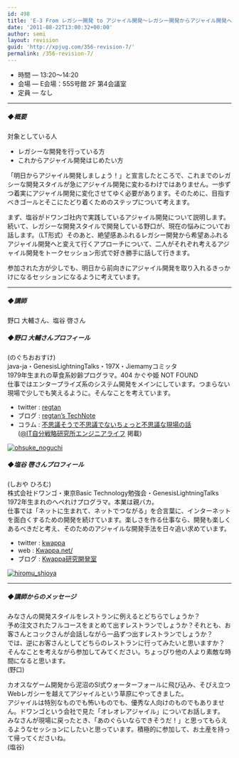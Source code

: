 ```yaml
---
id: 498
title: 'E-3 From レガシー開発 to アジャイル開発～レガシー開発からアジャイル開発へ～【講演】'
date: '2011-08-22T13:00:32+00:00'
author: semi
layout: revision
guid: 'http://xpjug.com/356-revision-7/'
permalink: /356-revision-7/
---
```


- 時間 — 13:20～14:20
- 会場 — E会場：55S号館 2F 第4会議室
- 定員 — なし

---

##### ◆概要

対象としている人

- レガシーな開発を行っている方
- これからアジャイル開発はじめたい方

「明日からアジャイル開発しましょう！」と宣言したところで、これまでのレガシーな開発スタイルが急にアジャイル開発に変わるわけではありません。一歩ずつ着実にアジャイル開発に変化させてゆく必要があります。そのために、目指すべきゴールとそこにたどり着くためのステップについて考えます。

まず、塩谷がドワンゴ社内で実践しているアジャイル開発について説明します。続いて、レガシーな開発スタイルで開発している野口が、現在の悩みについてお話します。（LT形式）そのあと、絶望感あふれるレガシー開発から希望あふれるアジャイル開発へと変えて行くアプローチについて、二人がそれぞれ考えるアジャイル開発をトークセッション形式で好き勝手に話して行きます。

参加された方が少しでも、明日から前向きにアジャイル開発を取り入れるきっかけになるセッションになるように考えています。

---

##### ◆講師

野口 大輔さん、塩谷 啓さん

##### ◆野口 大輔さんプロフィール

(のぐちおおすけ)  
java-ja・GenesisLightningTalks・197X・Jiemamyコミッタ  
1979年生まれの草食系妙齢プログラマ。404 かぐや姫 NOT FOUND  
仕事ではエンタープライズ系のシステム開発をメインにしています。つまらない現場で少しでも笑えるように。そんなことを考えています。

- twitter : [regtan](http://twitter.com/#!/regtan)
- ブログ : [regtan’s TechNote](http://d.hatena.ne.jp/celitan/)
- コラム : [不思議そうで不思議でないちょっと不思議な現場の話](http://el.jibun.atmarkit.co.jp/regtan/)  
    ([@IT自分戦略研究所エンジニアライフ](http://el.jibun.atmarkit.co.jp/index.html) 掲載)

[![](http://xpjug.com/wp-content/uploads/2011/08/ohsuke_noguchi-150x150.jpg "ohsuke_noguchi")](http://xpjug.com/wp-content/uploads/2011/08/ohsuke_noguchi.jpg)

##### ◆塩谷 啓さんプロフィール

(しおや ひろむ)  
株式会社ドワンゴ・東京Basic Technology勉強会・GenesisLightningTalks  
1972年生まれのへべれけプログラマ。本業は親バカ。  
仕事では「ネットに生まれて、ネットでつながる」を合言葉に、インターネットを面白くするための開発を続けています。楽しさを作る仕事なら、開発も楽しくあるべきだと考え、そのためのアジャイルな開発手法を日々追い求めています。

- twitter : [kwappa](http://twitter.com/#!/kwappa)
- web : [Kwappa.net/](http://www.kwappa.net/)
- ブログ : [Kwappa研究開発室](http://randd.kwappa.net/)

[![](http://xpjug.com/wp-content/uploads/2011/08/hiromu_shioya.gif "hiromu_shioya")](http://xpjug.com/wp-content/uploads/2011/08/hiromu_shioya.gif)

---

##### ◆講師からのメッセージ

みなさんの開発スタイルをレストランに例えるとどちらでしょうか？  
予め注文されたフルコースをまとめて出すレストランでしょうか？それとも、お客さんとコックさんが会話しながら一品ずつ出すレストランでしょうか？  
では、逆にお客さんとしてどちらのレストランに行ってみたいと思いますか？  
そんなことを考えながら参加してみてください。ちょっぴり他の人より素敵な時間になると思います。  
(野口)

カオスなゲーム開発から泥沼のSI式ウォーターフォールに飛び込み、そびえ立つWebレガシーを越えてアジャイルという草原にやってきました。  
アジャイルは特別なものでも怖いものでも、優秀な人向けのものでもありません。ドワンゴという会社で見た「オレオレアジャイル」についてお話します。  
みなさんが現場に戻ったとき、「あのぐらいならできそうだ！」と思ってもらえるようなセッションにしたいと思っています。積極的に参加して、お土産を持って帰ってくださいね。  
(塩谷)